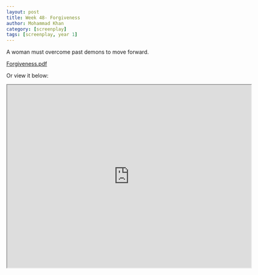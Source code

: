 ```yaml
---
layout: post
title: Week 48- Forgiveness
author: Mohammad Khan
category: [screenplay]
tags: [screenplay, year 1]
---
```

A woman must overcome past demons to move forward.

<p><a href="https://drive.google.com/file/d/1CvCt8bWWcYBmDrmOXyot9uGu22KS3kdz/view?usp=sharing">
Forgiveness.pdf</a></p>


Or view it below: 
<!-- <embed src="https://drive.google.com/file/d/1mrL8nISYXGzBGAjVw-4hgwagVCEkNMaT/view?usp=sharing#toolbar=0" width="800px" height="2100px" /> -->
<iframe src="https://drive.google.com/file/d/1CvCt8bWWcYBmDrmOXyot9uGu22KS3kdz/preview" width="640" height="480" allow="autoplay"></iframe>
